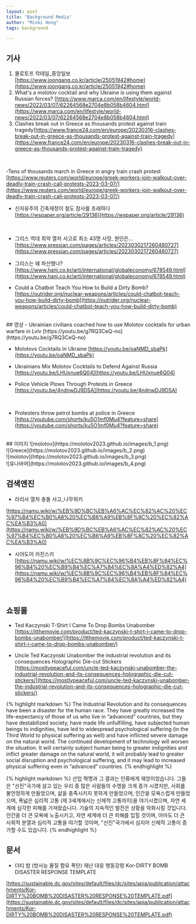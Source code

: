 ```yaml
---
layout: post
title: "Background Media"
author: "Minki Hong"
tags: background 

---
```


## 기사  

1. 몰로토프 칵테일_중앙일보 [https://www.joongang.co.kr/article/25051942#home](https://www.joongang.co.kr/article/25051942#home)
2. What's a molotov cocktail and why Ukraine is using them against Russian forces? [https://www.marca.com/en/lifestyle/world-news/2022/03/07/62264568e2704e8b058b4604.html](https://www.marca.com/en/lifestyle/world-news/2022/03/07/62264568e2704e8b058b4604.html)
3. Clashes break out in Greece as thousands protest against train tragedy[https://www.france24.com/en/europe/20230316-clashes-break-out-in-greece-as-thousands-protest-against-train-tragedy](https://www.france24.com/en/europe/20230316-clashes-break-out-in-greece-as-thousands-protest-against-train-tragedy)
<br>

-Tens of thousands march in Greece in angry train crash protest
[https://www.reuters.com/world/europe/greek-workers-join-walkout-over-deadly-train-crash-call-protests-2023-03-07/](https://www.reuters.com/world/europe/greek-workers-join-walkout-over-deadly-train-crash-call-protests-2023-03-07/)
<br>

- 신자유주의 긴축재정이 철도 참사를 초래하다
[https://wspaper.org/article/29136](https://wspaper.org/article/29136)
<br>

- 그리스 역대 최악 열차 사고로 최소 43명 사망, 원인은…
[https://www.pressian.com/pages/articles/2023030217260480727](https://www.pressian.com/pages/articles/2023030217260480727)

- 그리스는 왜 파산했나?
[https://www.hani.co.kr/arti/international/globaleconomy/678549.html](https://www.hani.co.kr/arti/international/globaleconomy/678549.html)

- Could a Chatbot Teach You How to Build a Dirty Bomb?
[https://outrider.org/nuclear-weapons/articles/could-chatbot-teach-you-how-build-dirty-bomb](https://outrider.org/nuclear-weapons/articles/could-chatbot-teach-you-how-build-dirty-bomb)

<br>
## 영상 
- Ukrainian civilians coached how to use Molotov cocktails for urban warfare in Lviv
[https://youtu.be/g7RQ3CeQ-no](https://youtu.be/g7RQ3CeQ-no)

- Molotovs Cocktails In Ukraine
[https://youtu.be/oaNMD_sbaPk](https://youtu.be/oaNMD_sbaPk)

- Ukrainians Mix Molotov Cocktails to Defend Against Russia
[https://youtu.be/LHUxnue6Q04](https://youtu.be/LHUxnue6Q04)

- Police Vehicle Plows Through Protests in Greece
[https://youtu.be/4ndnwDJ9DSA](https://youtu.be/4ndnwDJ9DSA)
<br>

- Protesters throw petrol bombs at police in Greece
[https://youtube.com/shorts/ku5O1mf0Mu4?feature=share](https://youtube.com/shorts/ku5O1mf0Mu4?feature=share)

<br>
## 이미지 
![molotov](https://molotov2023.github.io/images/b_1.png)
<br>
![Greece](https://molotov2023.github.io/images/b_2.png)
<br>
![molotov](https://molotov2023.github.io/images/b_3.png)
<br>
![유나바머](https://molotov2023.github.io/images/b_4.png)

<br>

## 검색엔진 
- 라리사 열차 충돌 사고_나무위키

[https://namu.wiki/w/%EB%9D%BC%EB%A6%AC%EC%82%AC%20%EC%97%B4%EC%B0%A8%20%EC%B6%A9%EB%8F%8C%20%EC%82%AC%EA%B3%A0](https://namu.wiki/w/%EB%9D%BC%EB%A6%AC%EC%82%AC%20%EC%97%B4%EC%B0%A8%20%EC%B6%A9%EB%8F%8C%20%EC%82%AC%EA%B3%A0)

- 시어도어 카진스키
[https://namu.wiki/w/%EC%8B%9C%EC%96%B4%EB%8F%84%EC%96%B4%20%EC%B9%B4%EC%A7%84%EC%8A%A4%ED%82%A4](https://namu.wiki/w/%EC%8B%9C%EC%96%B4%EB%8F%84%EC%96%B4%20%EC%B9%B4%EC%A7%84%EC%8A%A4%ED%82%A4)


<br>

## 쇼핑몰 

- Ted Kaczynski T-Shirt I Came To Drop Bombs Unabomber
[https://itthemovie.com/product/ted-kaczynski-t-shirt-i-came-to-drop-bombs-unabomber/](https://itthemovie.com/product/ted-kaczynski-t-shirt-i-came-to-drop-bombs-unabomber/)

- Uncle Ted Kaczynski Unabomber the industrial revolution and its consequences Holographic Die-cut Stickers
[https://mostlypeaceful.com/uncle-ted-kaczynski-unabomber-the-industrial-revolution-and-its-consequences-holographic-die-cut-stickers/](https://mostlypeaceful.com/uncle-ted-kaczynski-unabomber-the-industrial-revolution-and-its-consequences-holographic-die-cut-stickers/)

{% highlight markdown %}
The Industrial Revolution and its consequences have been a disaster for the human race. They have greatly increased the life-expectancy of those of us who live in “advanced” countries, but they have destabilized society, have made life unfulfilling, have subjected human beings to indignities, have led to widespread psychological suffering (in the Third World to physical suffering as well) and have inflicted severe damage on the natural world. The continued development of technology will worsen the situation. It will certainly subject human being to greater indignities and inflict greater damage on the natural world, it will probably lead to greater social disruption and psychological suffering, and it may lead to increased physical suffering even in “advanced” countries.
{% endhighlight %}

{% highlight markdown %}
산업 혁명과 그 결과는 인류에게 재앙이었습니다. 그들은 "선진"국가에 살고 있는 우리 중 많은 사람들의 수명을 크게 증가 시켰지만, 사회를 불안정하게 만들었으며, 삶을 충족시키지 못하게 만들었으며, 인간을 모욕스럽게 만들었으며, 폭넓은 심리적 고통 (제 3세계에서는 신체적 고통까지)을 야기시켰으며, 자연 세계에 심각한 피해를 가져왔습니다. 기술의 지속적인 발전은 상황을 악화시킬 것입니다. 인간을 더 큰 모욕에 노출시키고, 자연 세계에 더 큰 피해를 입힐 것이며, 아마도 더 큰 사회적 분열과 심리적 고통을 야기할 것이며, "선진"국가에서 심지어 신체적 고통이 증가할 수도 있습니다.
{% endhighlight %}

## 문서 

- 더티 밤 (방사능 물질 함유 폭탄) 재난 대응 행동강령 Kor-DIRTY BOMB DISASTER RESPONSE TEMPLATE

[https://sustainable.dc.gov/sites/default/files/dc/sites/apia/publication/attachments/Kor-DIRTY%20BOMB%20DISASTER%20RESPONSE%20TEMPLATE.pdf](https://sustainable.dc.gov/sites/default/files/dc/sites/apia/publication/attachments/Kor-DIRTY%20BOMB%20DISASTER%20RESPONSE%20TEMPLATE.pdf)
